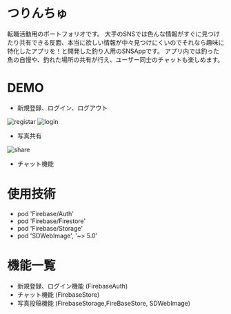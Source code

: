 # つりんちゅ

転職活動用のポートフォリオです。
大手のSNSでは色んな情報がすぐに見つけたり共有できる反面、本当に欲しい情報が中々見つけにくいのでそれなら趣味に特化したアプリを！と開発した釣り人用のSNSAppです。
アプリ内では釣った魚の自慢や、釣れた場所の共有が行え、ユーザー同士のチャットも楽しめます。
 
# DEMO

* 新規登録、ログイン、ログアウト
 
![registar](https://user-images.githubusercontent.com/65961408/104734490-b2fa1c00-5783-11eb-9784-e56b858dc934.gif)
![login](https://user-images.githubusercontent.com/65961408/104663189-cf5c7100-570f-11eb-88d2-ac9b4bce6652.gif)


* 写真共有

![share](https://user-images.githubusercontent.com/65961408/104731733-7b897080-577f-11eb-9fb6-4efa1e24df93.gif)

* チャット機能


 
# 使用技術
 
* pod 'Firebase/Auth'
* pod 'Firebase/Firestore'
* pod 'Firebase/Storage'
* pod 'SDWebImage', '~> 5.0'
 
# 機能一覧
* 新規登録、ログイン機能
(FirebaseAuth)
* チャット機能
(FirebaseStore)
* 写真投稿機能
(FirebaseStorage,FireBaseStore, SDWebImage)

 
